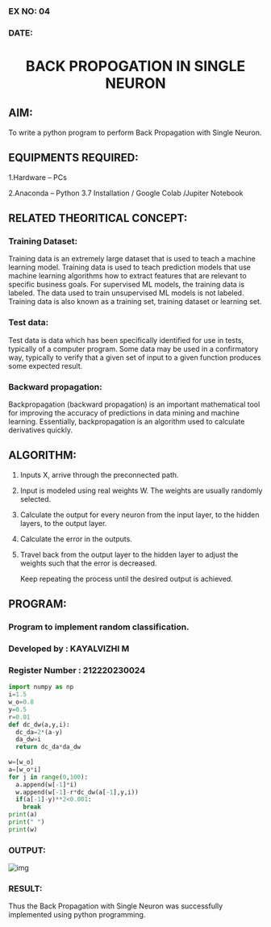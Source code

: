 ### EX NO: 04
### DATE: 
# <p align="center"> BACK PROPOGATION IN SINGLE NEURON</p>
## AIM:

To write a python program to perform Back Propagation with Single Neuron.

## EQUIPMENTS REQUIRED:

1.Hardware – PCs

2.Anaconda – Python 3.7 Installation / Google Colab /Jupiter Notebook

## RELATED THEORITICAL CONCEPT:

### Training Dataset:

Training data is an extremely large dataset that is used to teach a machine learning model. Training data is used to teach prediction models that use machine learning algorithms how to extract features that are relevant to specific business goals. For supervised ML models, the training data is labeled. The data used to train unsupervised ML models is not labeled. Training data is also known as a training set, training dataset or learning set.

### Test data:

Test data is data which has been specifically identified for use in tests, typically of a computer program. Some data may be used in a confirmatory way, typically to verify that a given set of input to a given function produces some expected result.

### Backward propagation:

Backpropagation (backward propagation) is an important mathematical tool for improving the accuracy of predictions in data mining and machine learning. Essentially, backpropagation is an algorithm used to calculate derivatives quickly.

## ALGORITHM:

1. Inputs X, arrive through the preconnected path.
2. Input is modeled using real weights W. The weights are usually randomly selected.
3. Calculate the output for every neuron from the input layer, to the hidden layers, to the output layer.
4. Calculate the error in the outputs.
5. Travel back from the output layer to the hidden layer to adjust the weights such that the error is decreased.

   Keep repeating the process until the desired output is achieved.

## PROGRAM:
### Program to implement random classification.
### Developed by : KAYALVIZHI M
### Register Number : 212220230024
```python
import numpy as np
i=1.5    
w_o=0.8  
y=0.5    
r=0.01   
def dc_dw(a,y,i):
  dc_da=2*(a-y)
  da_dw=i
  return dc_da*da_dw
  
w=[w_o]
a=[w_o*i]
for j in range(0,100):
  a.append(w[-1]*i)
  w.append(w[-1]-r*dc_dw(a[-1],y,i))
  if(a[-1]-y)**2<0.001:
    break
print(a)
print(" ")
print(w)

```

### OUTPUT:

![img](https://user-images.githubusercontent.com/75413726/164467355-c288c34f-bb36-4078-bdb4-e3f5599158ab.jpg)

### RESULT:

Thus the Back Propagation with Single Neuron was successfully implemented using python programming.
